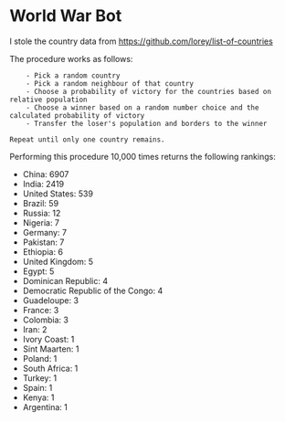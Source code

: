 # World War Bot

I stole the country data from https://github.com/lorey/list-of-countries

The procedure works as follows:

        - Pick a random country
        - Pick a random neighbour of that country
        - Choose a probability of victory for the countries based on relative population
        - Choose a winner based on a random number choice and the calculated probability of victory
        - Transfer the loser's population and borders to the winner

    Repeat until only one country remains.

Performing this procedure 10,000 times returns the following rankings:

 - China: 6907
 - India: 2419
 - United States: 539
 - Brazil: 59
 - Russia: 12
 - Nigeria: 7
 - Germany: 7
 - Pakistan: 7
 - Ethiopia: 6
 - United Kingdom: 5
 - Egypt: 5
 - Dominican Republic: 4
 - Democratic Republic of the Congo: 4
 - Guadeloupe: 3
 - France: 3
 - Colombia: 3
 - Iran: 2
 - Ivory Coast: 1
 - Sint Maarten: 1
 - Poland: 1
 - South Africa: 1
 - Turkey: 1
 - Spain: 1
 - Kenya: 1
 - Argentina: 1
